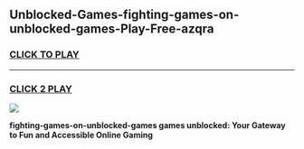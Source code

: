 
## Unblocked-Games-fighting-games-on-unblocked-games-Play-Free-azqra
<h3>
<a href="https://premium76.site?title=fighting-games-on-unblocked-games&ref=19M">CLICK TO PLAY</a></h3>
<hr>

<h3>
<a href="https://premium76.site?title=fighting-games-on-unblocked-games&ref=19M">CLICK 2 PLAY</a>
  
</h3>

<a href="https://premium76.site?title=fighting-games-on-unblocked-games&ref=19M"><img src="https://clearcache.store/games.png"></a>


**fighting-games-on-unblocked-games games unblocked: Your Gateway to Fun and Accessible Online Gaming**
